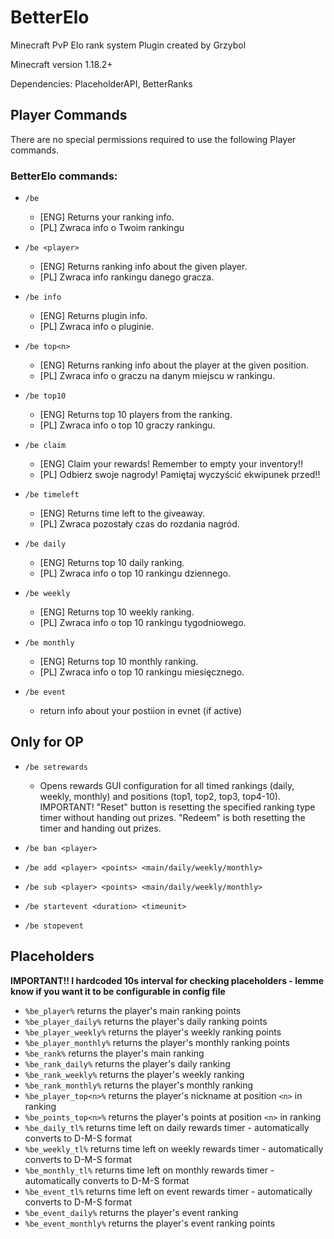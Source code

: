 # BetterElo

Minecraft PvP Elo rank system Plugin created by Grzybol

Minecraft version 1.18.2+

Dependencies: PlaceholderAPI, BetterRanks

## Player Commands

There are no special permissions required to use the following Player commands.

### BetterElo commands:

- `/be`
  - [ENG] Returns your ranking info.
  - [PL] Zwraca info o Twoim rankingu

- `/be <player>`
  - [ENG] Returns ranking info about the given player.
  - [PL] Zwraca info rankingu danego gracza.

- `/be info`
  - [ENG] Returns plugin info.
  - [PL] Zwraca info o pluginie.

- `/be top<n>`
  - [ENG] Returns ranking info about the player at the given position.
  - [PL] Zwraca info o graczu na danym miejscu w rankingu.

- `/be top10`
  - [ENG] Returns top 10 players from the ranking.
  - [PL] Zwraca info o top 10 graczy rankingu.

- `/be claim`
  - [ENG] Claim your rewards! Remember to empty your inventory!!
  - [PL] Odbierz swoje nagrody! Pamiętaj wyczyścić ekwipunek przed!!

- `/be timeleft`
  - [ENG] Returns time left to the giveaway.
  - [PL] Zwraca pozostały czas do rozdania nagród.

- `/be daily`
  - [ENG] Returns top 10 daily ranking.
  - [PL] Zwraca info o top 10 rankingu dziennego.

- `/be weekly`
  - [ENG] Returns top 10 weekly ranking.
  - [PL] Zwraca info o top 10 rankingu tygodniowego.

- `/be monthly`
  - [ENG] Returns top 10 monthly ranking.
  - [PL] Zwraca info o top 10 rankingu miesięcznego.

- `/be event`
   - return info about your postiion in evnet (if active)

## Only for OP

- `/be setrewards`
  - Opens rewards GUI configuration for all timed rankings (daily, weekly, monthly) and positions (top1, top2, top3, top4-10). IMPORTANT! "Reset" button is resetting the specified ranking type timer without handing out prizes. "Redeem" is both resetting the timer and handing out prizes.

- `/be ban <player>`
- `/be add <player> <points> <main/daily/weekly/monthly>`
- `/be sub <player> <points> <main/daily/weekly/monthly>`
- `/be startevent <duration> <timeunit>`
- `/be stopevent`

## Placeholders

**IMPORTANT!! I hardcoded 10s interval for checking placeholders - lemme know if you want it to be configurable in config file**

- `%be_player%` returns the player's main ranking points
- `%be_player_daily%` returns the player's daily ranking points
- `%be_player_weekly%` returns the player's weekly ranking points
- `%be_player_monthly%` returns the player's monthly ranking points
- `%be_rank%` returns the player's main ranking
- `%be_rank_daily%` returns the player's daily ranking
- `%be_rank_weekly%` returns the player's weekly ranking
- `%be_rank_monthly%` returns the player's monthly ranking
- `%be_player_top<n>%` returns the player's nickname at position `<n>` in ranking
- `%be_points_top<n>%` returns the player's points at position `<n>` in ranking
- `%be_daily_tl%` returns time left on daily rewards timer - automatically converts to D-M-S format
- `%be_weekly_tl%` returns time left on weekly rewards timer - automatically converts to D-M-S format
- `%be_monthly_tl%` returns time left on monthly rewards timer - automatically converts to D-M-S format
- `%be_event_tl%` returns time left on event rewards timer - automatically converts to D-M-S format
- `%be_event_daily%` returns the player's event ranking
- `%be_event_monthly%` returns the player's event ranking points
